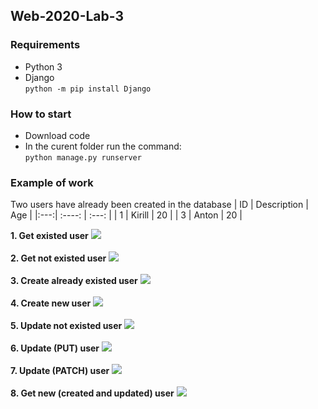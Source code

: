 ## Web-2020-Lab-3

### Requirements
- Python 3
- Django <br>
```python -m pip install Django```

### How to start
- Download code
- In the curent folder run the command: <br>
  ```python manage.py runserver```
  
 ### Example of work
 Two users have already been created in the database
 | ID  | Description | Age     |
 |:---:|    :----:   |  :---:  |
 | 1   | Kirill      |  20     |
 | 3   | Anton       |  20     |
 
 **1. Get existed user**
  ![](imgs/1.png)
  <br><br>
 **2. Get not existed user**
  ![](imgs/2.png)
  <br><br>
 **3. Create already existed user**
  ![](imgs/3.png)
  <br><br>
 **4. Create new user**
  ![](imgs/4.png)
  <br><br>
 **5. Update not existed user**
  ![](imgs/5.png)
  <br><br>
 **6. Update (PUT) user**
  ![](imgs/6.png)
  <br><br>
 **7. Update (PATCH) user**
  ![](imgs/7.png)
  <br><br>
 **8. Get new (created and updated) user**
  ![](imgs/8.png)
